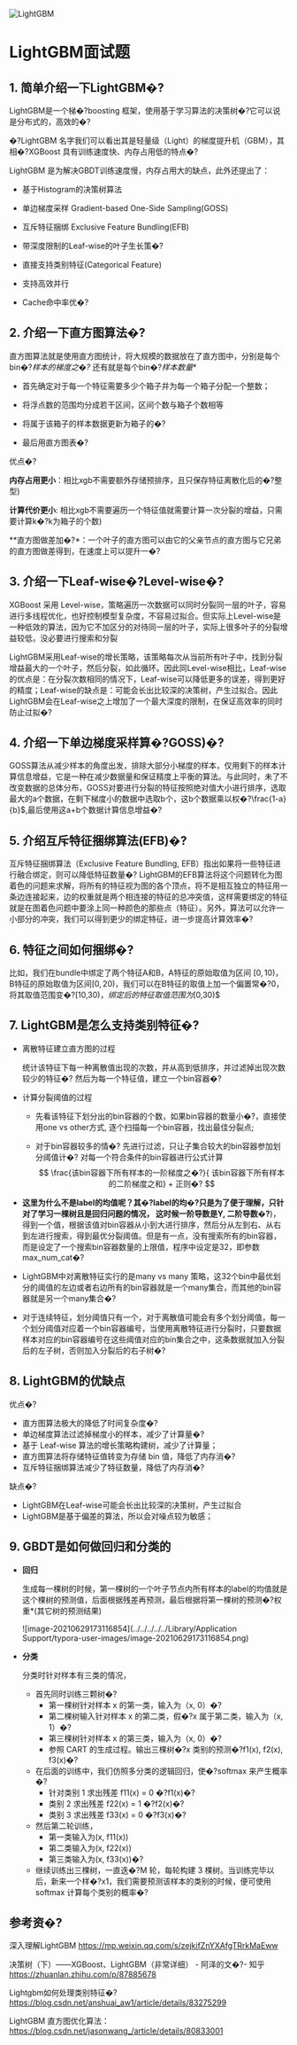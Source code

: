![LightGBM](/images/LightGBM/LightGBM.png)



# LightGBM面试题

## 1. 简单介绍一下LightGBM�?

LightGBM是一个梯�?boosting 框架，使用基于学习算法的决策树�?它可以说是分布式的，高效的�?

�?LightGBM 名字我们可以看出其是轻量级（Light）的梯度提升机（GBM），其相�?XGBoost 具有训练速度快、内存占用低的特点�?

LightGBM 是为解决GBDT训练速度慢，内存占用大的缺点，此外还提出了：

- 基于Histogram的决策树算法

- 单边梯度采样 Gradient-based One-Side Sampling(GOSS)

- 互斥特征捆绑 Exclusive Feature Bundling(EFB)

- 带深度限制的Leaf-wise的叶子生长策�?

- 直接支持类别特征(Categorical Feature)

- 支持高效并行

- Cache命中率优�?

## 2. 介绍一下直方图算法�?

 直方图算法就是使用直方图统计，将大规模的数据放在了直方图中，分别是每个bin�?*样本的梯度之�?* 还有就是每个bin�?*样本数量**

- 首先确定对于每一个特征需要多少个箱子并为每一个箱子分配一个整数；

- 将浮点数的范围均分成若干区间，区间个数与箱子个数相等

- 将属于该箱子的样本数据更新为箱子的�?

- 最后用直方图表�?

优点�?

**内存占用更小**：相比xgb不需要额外存储预排序，且只保存特征离散化后的�?整型)

**计算代价更小**: 相比xgb不需要遍历一个特征值就需要计算一次分裂的增益，只需要计算k�?k为箱子的个数)

**直方图做差加�?*：一个叶子的直方图可以由它的父亲节点的直方图与它兄弟的直方图做差得到，在速度上可以提升一�?

## 3. 介绍一下Leaf-wise�?Level-wise�?

XGBoost 采用 Level-wise，策略遍历一次数据可以同时分裂同一层的叶子，容易进行多线程优化，也好控制模型复杂度，不容易过拟合。但实际上Level-wise是一种低效的算法，因为它不加区分的对待同一层的叶子，实际上很多叶子的分裂增益较低，没必要进行搜索和分裂

LightGBM采用Leaf-wise的增长策略，该策略每次从当前所有叶子中，找到分裂增益最大的一个叶子，然后分裂，如此循环。因此同Level-wise相比，Leaf-wise的优点是：在分裂次数相同的情况下，Leaf-wise可以降低更多的误差，得到更好的精度；Leaf-wise的缺点是：可能会长出比较深的决策树，产生过拟合。因此LightGBM会在Leaf-wise之上增加了一个最大深度的限制，在保证高效率的同时防止过拟�?

## 4. 介绍一下单边梯度采样算�?GOSS)�?

GOSS算法从减少样本的角度出发，排除大部分小梯度的样本，仅用剩下的样本计算信息增益，它是一种在减少数据量和保证精度上平衡的算法。与此同时，未了不改变数据的总体分布，GOSS对要进行分裂的特征按照绝对值大小进行排序，选取最大的a个数据，在剩下梯度小的数据中选取b个，这b个数据乘以权�?\frac{1-a}{b}$,最后使用这a+b个数据计算信息增益�?

## 5. 介绍互斥特征捆绑算法(EFB)�?

互斥特征捆绑算法（Exclusive Feature Bundling, EFB）指出如果将一些特征进行融合绑定，则可以降低特征数量�?
LightGBM的EFB算法将这个问题转化为图着色的问题来求解，将所有的特征视为图的各个顶点，将不是相互独立的特征用一条边连接起来，边的权重就是两个相连接的特征的总冲突值，这样需要绑定的特征就是在图着色问题中要涂上同一种颜色的那些点（特征）。另外，算法可以允许一小部分的冲突，我们可以得到更少的绑定特征，进一步提高计算效率�?

## 6. 特征之间如何捆绑�?

比如，我们在bundle中绑定了两个特征A和B，A特征的原始取值为区间 $[0,10)$，B特征的原始取值为区间$[0,20)$，我们可以在B特征的取值上加一个偏置常�?0，将其取值范围变�?[10,30)$，绑定后的特征取值范围为$[0,30)$

## 7. LightGBM是怎么支持类别特征�?

* 离散特征建立直方图的过程 

  统计该特征下每一种离散值出现的次数，并从高到低排序，并过滤掉出现次数较少的特征�? 然后为每一个特征值，建立一个bin容器�?

* 计算分裂阈值的过程 

  * 先看该特征下划分出的bin容器的个数，如果bin容器的数量小�?，直接使用one vs other方式, 逐个扫描每一个bin容器，找出最佳分裂点;

  * 对于bin容器较多的情�? 先进行过滤，只让子集合较大的bin容器参加划分阈值计�? 对每一个符合条件的bin容器进行公式计算
    $$
    \frac{该bin容器下所有样本的一阶梯度之�?}{ 该bin容器下所有样本的二阶梯度之和} + 正则�?
    $$
    
* **这里为什么不是label的均值呢？其�?label的均�?只是为了便于理解，只针对了学习一棵树且是回归问题的情况， 这时候一阶导数是Y, 二阶导数�?**)，得到一个值，根据该值对bin容器从小到大进行排序，然后分从左到右、从右到左进行搜索，得到最优分裂阈值。但是有一点，没有搜索所有的bin容器，而是设定了一个搜索bin容器数量的上限值，程序中设定是32，即参数max_num_cat�?
  
* LightGBM中对离散特征实行的是many vs many 策略，这32个bin中最优划分的阈值的左边或者右边所有的bin容器就是一个many集合，而其他的bin容器就是另一个many集合�?
  
* 对于连续特征，划分阈值只有一个，对于离散值可能会有多个划分阈值，每一个划分阈值对应着一个bin容器编号，当使用离散特征进行分裂时，只要数据样本对应的bin容器编号在这些阈值对应的bin集合之中，这条数据就加入分裂后的左子树，否则加入分裂后的右子树�?

## 8. LightGBM的优缺点

优点�?

- 直方图算法极大的降低了时间复杂度�?
- 单边梯度算法过滤掉梯度小的样本，减少了计算量�?
- 基于 Leaf-wise 算法的增长策略构建树，减少了计算量；
- 直方图算法将存储特征值转变为存储 bin 值，降低了内存消�?
- 互斥特征捆绑算法减少了特征数量，降低了内存消�?

缺点�?

- LightGBM在Leaf-wise可能会长出比较深的决策树，产生过拟合
- LightGBM是基于偏差的算法，所以会对噪点较为敏感；



## 9. GBDT是如何做回归和分类的

- **回归**

  生成每一棵树的时候，第一棵树的一个叶子节点内所有样本的label的均值就是这个棵树的预测值，后面根据残差再预测，最后根据将第一棵树的预测�?权重*(其它树的预测结果)

  ![image-20210629173116854](../../../../../Library/Application Support/typora-user-images/image-20210629173116854.png)

* **分类**

  分类时针对样本有三类的情况，

  * 首先同时训练三颗树�?
    - 第一棵树针对样本 x 的第一类，输入为（x, 0）�?
    - 第二棵树输入针对样本 x 的第二类，假�?x 属于第二类，输入为（x, 1）�?
    - 第三棵树针对样本 x 的第三类，输入为（x, 0）�?
    - 参照 CART 的生成过程。输出三棵树�?x 类别的预测�?f1(x), f2(x), f3(x)�?
  * 在后面的训练中，我们仿照多分类的逻辑回归，使�?softmax 来产生概率�?
    - 针对类别 1 求出残差 f11(x) = 0 �?f1(x)�?
    - 类别 2 求出残差 f22(x) = 1 �?f2(x)�?
    - 类别 3 求出残差 f33(x) = 0 �?f3(x)�?
  * 然后第二轮训练，
    - 第一类输入为(x, f11(x))
    - 第二类输入为(x, f22(x))
    - 第三类输入为(x, f33(x))�?
  * 继续训练出三棵树，一直迭�?M 轮，每轮构建 3 棵树。当训练完毕以后，新来一个样�?x1，我们需要预测该样本的类别的时候，便可使用 softmax 计算每个类别的概率�?

  

## 参考资�?

深入理解LightGBM https://mp.weixin.qq.com/s/zejkifZnYXAfgTRrkMaEww

决策树（下）——XGBoost、LightGBM（非常详细） - 阿泽的文�?- 知乎 https://zhuanlan.zhihu.com/p/87885678

Lightgbm如何处理类别特征�?https://blog.csdn.net/anshuai_aw1/article/details/83275299

LightGBM 直方图优化算法：https://blog.csdn.net/jasonwang_/article/details/80833001
